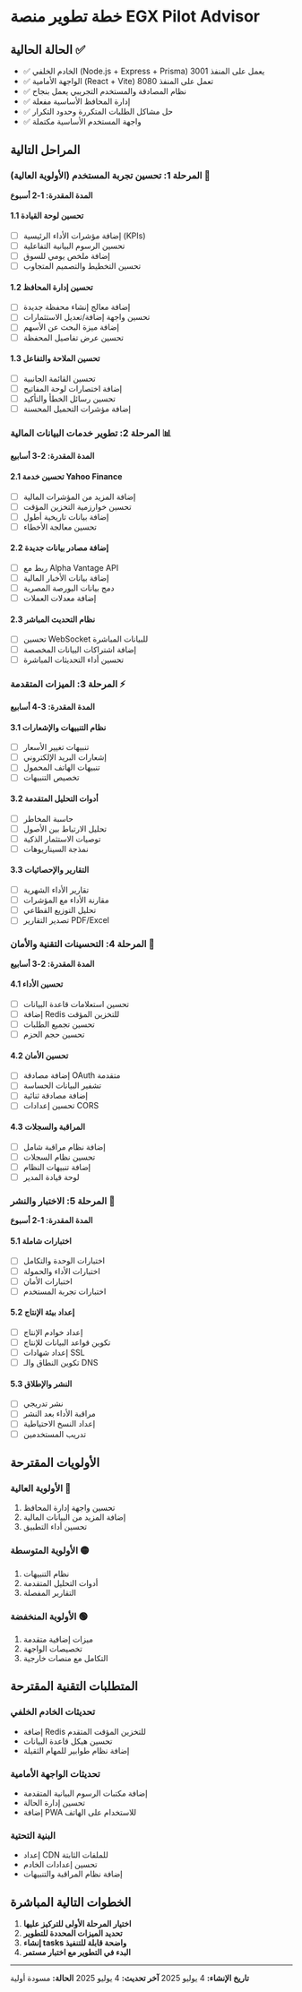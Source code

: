 # خطة تطوير منصة EGX Pilot Advisor

## الحالة الحالية ✅
- ✅ الخادم الخلفي (Node.js + Express + Prisma) يعمل على المنفذ 3001
- ✅ الواجهة الأمامية (React + Vite) تعمل على المنفذ 8080
- ✅ نظام المصادقة والمستخدم التجريبي يعمل بنجاح
- ✅ إدارة المحافظ الأساسية مفعلة
- ✅ حل مشاكل الطلبات المتكررة وحدود التكرار
- ✅ واجهة المستخدم الأساسية مكتملة

## المراحل التالية

### المرحلة 1: تحسين تجربة المستخدم (الأولوية العالية) 🎨
**المدة المقدرة: 1-2 أسبوع**

#### 1.1 تحسين لوحة القيادة
- [ ] إضافة مؤشرات الأداء الرئيسية (KPIs)
- [ ] تحسين الرسوم البيانية التفاعلية
- [ ] إضافة ملخص يومي للسوق
- [ ] تحسين التخطيط والتصميم المتجاوب

#### 1.2 تحسين إدارة المحافظ
- [ ] إضافة معالج إنشاء محفظة جديدة
- [ ] تحسين واجهة إضافة/تعديل الاستثمارات
- [ ] إضافة ميزة البحث عن الأسهم
- [ ] تحسين عرض تفاصيل المحفظة

#### 1.3 تحسين الملاحة والتفاعل
- [ ] تحسين القائمة الجانبية
- [ ] إضافة اختصارات لوحة المفاتيح
- [ ] تحسين رسائل الخطأ والتأكيد
- [ ] إضافة مؤشرات التحميل المحسنة

### المرحلة 2: تطوير خدمات البيانات المالية 📊
**المدة المقدرة: 2-3 أسابيع**

#### 2.1 تحسين خدمة Yahoo Finance
- [ ] إضافة المزيد من المؤشرات المالية
- [ ] تحسين خوارزمية التخزين المؤقت
- [ ] إضافة بيانات تاريخية أطول
- [ ] تحسين معالجة الأخطاء

#### 2.2 إضافة مصادر بيانات جديدة
- [ ] ربط مع Alpha Vantage API
- [ ] إضافة بيانات الأخبار المالية
- [ ] دمج بيانات البورصة المصرية
- [ ] إضافة معدلات العملات

#### 2.3 نظام التحديث المباشر
- [ ] تحسين WebSocket للبيانات المباشرة
- [ ] إضافة اشتراكات البيانات المخصصة
- [ ] تحسين أداء التحديثات المباشرة

### المرحلة 3: الميزات المتقدمة ⚡
**المدة المقدرة: 3-4 أسابيع**

#### 3.1 نظام التنبيهات والإشعارات
- [ ] تنبيهات تغيير الأسعار
- [ ] إشعارات البريد الإلكتروني
- [ ] تنبيهات الهاتف المحمول
- [ ] تخصيص التنبيهات

#### 3.2 أدوات التحليل المتقدمة
- [ ] حاسبة المخاطر
- [ ] تحليل الارتباط بين الأصول
- [ ] توصيات الاستثمار الذكية
- [ ] نمذجة السيناريوهات

#### 3.3 التقارير والإحصائيات
- [ ] تقارير الأداء الشهرية
- [ ] مقارنة الأداء مع المؤشرات
- [ ] تحليل التوزيع القطاعي
- [ ] تصدير التقارير PDF/Excel

### المرحلة 4: التحسينات التقنية والأمان 🔧
**المدة المقدرة: 2-3 أسابيع**

#### 4.1 تحسين الأداء
- [ ] تحسين استعلامات قاعدة البيانات
- [ ] إضافة Redis للتخزين المؤقت
- [ ] تحسين تجميع الطلبات
- [ ] تحسين حجم الحزم

#### 4.2 تحسين الأمان
- [ ] إضافة مصادقة OAuth متقدمة
- [ ] تشفير البيانات الحساسة
- [ ] إضافة مصادقة ثنائية
- [ ] تحسين إعدادات CORS

#### 4.3 المراقبة والسجلات
- [ ] إضافة نظام مراقبة شامل
- [ ] تحسين نظام السجلات
- [ ] إضافة تنبيهات النظام
- [ ] لوحة قيادة المدير

### المرحلة 5: الاختبار والنشر 🚀
**المدة المقدرة: 1-2 أسبوع**

#### 5.1 اختبارات شاملة
- [ ] اختبارات الوحدة والتكامل
- [ ] اختبارات الأداء والحمولة
- [ ] اختبارات الأمان
- [ ] اختبارات تجربة المستخدم

#### 5.2 إعداد بيئة الإنتاج
- [ ] إعداد خوادم الإنتاج
- [ ] تكوين قواعد البيانات للإنتاج
- [ ] إعداد شهادات SSL
- [ ] تكوين النطاق والـ DNS

#### 5.3 النشر والإطلاق
- [ ] نشر تدريجي
- [ ] مراقبة الأداء بعد النشر
- [ ] إعداد النسخ الاحتياطية
- [ ] تدريب المستخدمين

## الأولويات المقترحة

### الأولوية العالية 🔴
1. تحسين واجهة إدارة المحافظ
2. إضافة المزيد من البيانات المالية
3. تحسين أداء التطبيق

### الأولوية المتوسطة 🟡
1. نظام التنبيهات
2. أدوات التحليل المتقدمة
3. التقارير المفصلة

### الأولوية المنخفضة 🟢
1. ميزات إضافية متقدمة
2. تخصيصات الواجهة
3. التكامل مع منصات خارجية

## المتطلبات التقنية المقترحة

### تحديثات الخادم الخلفي
- إضافة Redis للتخزين المؤقت المتقدم
- تحسين هيكل قاعدة البيانات
- إضافة نظام طوابير للمهام الثقيلة

### تحديثات الواجهة الأمامية
- إضافة مكتبات الرسوم البيانية المتقدمة
- تحسين إدارة الحالة
- إضافة PWA للاستخدام على الهاتف

### البنية التحتية
- إعداد CDN للملفات الثابتة
- تحسين إعدادات الخادم
- إضافة نظام المراقبة والتنبيهات

## الخطوات التالية المباشرة

1. **اختيار المرحلة الأولى للتركيز عليها**
2. **تحديد الميزات المحددة للتطوير**
3. **إنشاء tasks واضحة قابلة للتنفيذ**
4. **البدء في التطوير مع اختبار مستمر**

---

**تاريخ الإنشاء:** 4 يوليو 2025
**آخر تحديث:** 4 يوليو 2025
**الحالة:** مسودة أولية
